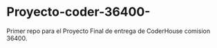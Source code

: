 # Proyecto-coder-36400-
Primer repo para el Proyecto  Final de entrega de CoderHouse comision 36400.
